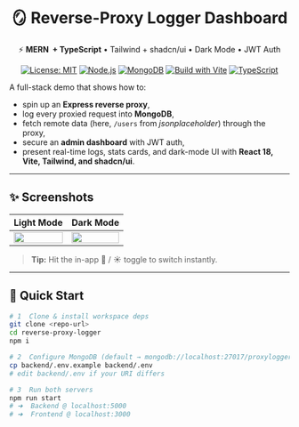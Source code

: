 
<!-- prettier-ignore-start -->
<div align="center">

<h1>🪞 Reverse-Proxy Logger Dashboard</h1>

⚡️ **MERN &nbsp;+&nbsp;TypeScript** • Tailwind&nbsp;+&nbsp;shadcn/ui • Dark Mode • JWT&nbsp;Auth

[![License: MIT](https://img.shields.io/badge/License-MIT-green.svg)](LICENSE)
[![Node.js](https://img.shields.io/badge/Node.js-18%2B-brightgreen)](https://nodejs.org/)
[![MongoDB](https://img.shields.io/badge/MongoDB-6.x-brightgreen)](https://www.mongodb.com/)
[![Build with Vite](https://img.shields.io/badge/Vite-React-blueviolet)](https://vitejs.dev/)
[![TypeScript](https://img.shields.io/badge/TypeScript-5.x-blue)](https://www.typescriptlang.org/)

</div>
<!-- prettier-ignore-end -->

A full-stack demo that shows how to:

* spin up an **Express reverse proxy**,
* log every proxied request into **MongoDB**,
* fetch remote data (here, `/users` from *jsonplaceholder*) through the proxy,
* secure an **admin dashboard** with JWT auth,
* present real-time logs, stats cards, and dark-mode UI with **React 18, Vite, Tailwind, and shadcn/ui**.

---

## ✨ Screenshots

| Light Mode | Dark Mode |
| ---------- | --------- |
| <img src="docs/screenshot-light.png" width="100%"/> | <img src="docs/screenshot-dark.png" width="100%"/> |

> **Tip:** Hit the in-app 🌙 / ☀️ toggle to switch instantly.

---

## 🚀 Quick Start

```bash
# 1  Clone & install workspace deps
git clone <repo-url>
cd reverse-proxy-logger
npm i

# 2  Configure MongoDB (default → mongodb://localhost:27017/proxylogger)
cp backend/.env.example backend/.env
# edit backend/.env if your URI differs

# 3  Run both servers
npm run start
# ➜  Backend @ localhost:5000
# ➜  Frontend @ localhost:3000

